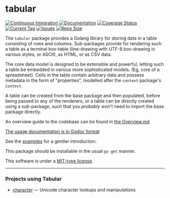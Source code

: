 tabular
=======

[![Continuous Integration](https://secure.travis-ci.org/PennockTech/tabular.svg?branch=master)](http://travis-ci.org/PennockTech/tabular)
[![Documentation](https://godoc.org/go.pennock.tech/tabular?status.svg)](https://godoc.org/go.pennock.tech/tabular)
[![Coverage Status](https://coveralls.io/repos/github/PennockTech/tabular/badge.svg)](https://coveralls.io/github/PennockTech/tabular)
[![Current Tag](https://img.shields.io/github/tag/PennockTech/tabular.svg)](https://github.com/PennockTech/tabular/releases)
[![Issues](https://img.shields.io/github/issues/PennockTech/tabular.svg)](https://github.com/PennockTech/tabular/issues)
[![Repo Size](https://img.shields.io/github/repo-size/PennockTech/tabular.svg)](https://github.com/PennockTech/tabular)

The `tabular` package provides a Golang library for storing data in a table
consisting of rows and columns.  Sub-packages provide for rendering such a
table as a terminal box-table (line-drawing with UTF-8 box-drawing in various
styles, or ASCII), as HTML, or as CSV data.

The core data model is designed to be extensible and powerful, letting such
a table be embedded in various more sophisticated models.  (Eg, core of a
spreadsheet).  Cells in the table contain arbitrary data and possess metadata
in the form of "properties", modelled after the `context` package's `Context`.

A table can be created from the base package and then populated, before being
passed to any of the renderers, or a table can be directly created using a
sub-package, such that you _probably_ won't need to import the base package
directly.

An overview guide to the codebase can be found in
[the Overview.md](Overview.md)

[The usage documentation is in Godoc format](https://godoc.org/go.pennock.tech/tabular)

See the [examples](examples/) for a gentler introduction.

This package should be installable in the usual `go get` manner.

This software is under a [MIT-type license](LICENSE.txt).

---

### Projects using Tabular

* [character](https://github.com/philpennock/character) — Unicode character
  lookups and manipulations

